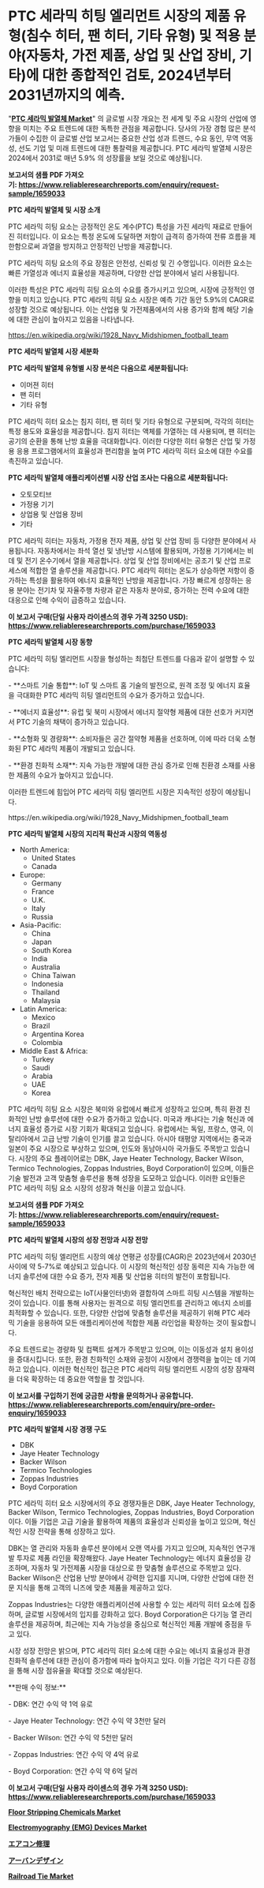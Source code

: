 <p><h1>PTC 세라믹 히팅 엘리먼트 시장의 제품 유형(침수 히터, 팬 히터, 기타 유형) 및 적용 분야(자동차, 가전 제품, 상업 및 산업 장비, 기타)에 대한 종합적인 검토, 2024년부터 2031년까지의 예측.</h1></p><p>"<strong><a href="https://www.reliableresearchreports.com/ptc-ceramic-heating-elements-market-r1659033">PTC 세라믹 발열체 Market</a></strong>" 의 글로벌 시장 개요는 전 세계 및 주요 시장의 산업에 영향을 미치는 주요 트렌드에 대한 독특한 관점을 제공합니다. 당사의 가장 경험 많은 분석가들이 수집한 이 글로벌 산업 보고서는 중요한 산업 성과 트렌드, 수요 동인, 무역 역동성, 선도 기업 및 미래 트렌드에 대한 통찰력을 제공합니다. PTC 세라믹 발열체 시장은 2024에서 2031로 매년 5.9% 의 성장률을 보일 것으로 예상됩니다.</p>
<p><strong>보고서의 샘플 PDF 가져오기:&nbsp;<a href="https://www.reliableresearchreports.com/enquiry/request-sample/1659033">https://www.reliableresearchreports.com/enquiry/request-sample/1659033</a></strong></p>
<p><strong>PTC 세라믹 발열체 및 시장 소개</strong></p>
<p><p>PTC 세라믹 히팅 요소는 긍정적인 온도 계수(PTC) 특성을 가진 세라믹 재료로 만들어진 히터입니다. 이 요소는 특정 온도에 도달하면 저항이 급격히 증가하여 전류 흐름을 제한함으로써 과열을 방지하고 안정적인 난방을 제공합니다. </p><p>PTC 세라믹 히팅 요소의 주요 장점은 안전성, 신뢰성 및 긴 수명입니다. 이러한 요소는 빠른 가열성과 에너지 효율성을 제공하며, 다양한 산업 분야에서 널리 사용됩니다. </p><p>이러한 특성은 PTC 세라믹 히팅 요소의 수요를 증가시키고 있으며, 시장에 긍정적인 영향을 미치고 있습니다. PTC 세라믹 히팅 요소 시장은 예측 기간 동안 5.9%의 CAGR로 성장할 것으로 예상됩니다. 이는 산업용 및 가전제품에서의 사용 증가와 함께 해당 기술에 대한 관심이 높아지고 있음을 나타냅니다.</p></p>
<p><a href="https://en.wikipedia.org/wiki/1928_Navy_Midshipmen_football_team">https://en.wikipedia.org/wiki/1928_Navy_Midshipmen_football_team</a></p>
<p><strong>PTC 세라믹 발열체 시장 세분화</strong></p>
<p><strong>PTC 세라믹 발열체 유형별 시장 분석은 다음으로 세분화됩니다:</strong></p>
<p><ul><li>이머젼 히터</li><li>팬 히터</li><li>기타 유형</li></ul></p>
<p><p>PTC 세라믹 히터 요소는 침지 히터, 팬 히터 및 기타 유형으로 구분되며, 각각의 히터는 특정 용도와 효율성을 제공합니다. 침지 히터는 액체를 가열하는 데 사용되며, 팬 히터는 공기의 순환을 통해 난방 효율을 극대화합니다. 이러한 다양한 히터 유형은 산업 및 가정용 응용 프로그램에서의 효율성과 편리함을 높여 PTC 세라믹 히터 요소에 대한 수요를 촉진하고 있습니다.</p></p>
<p><strong>PTC 세라믹 발열체 애플리케이션별 시장 산업 조사는 다음으로 세분화됩니다:</strong></p>
<p><ul><li>오토모티브</li><li>가정용 기기</li><li>상업용 및 산업용 장비</li><li>기타</li></ul></p>
<p><p>PTC 세라믹 히터는 자동차, 가정용 전자 제품, 상업 및 산업 장비 등 다양한 분야에서 사용됩니다. 자동차에서는 좌석 열선 및 냉난방 시스템에 활용되며, 가정용 기기에서는 비데 및 전기 온수기에서 열을 제공합니다. 상업 및 산업 장비에서는 공조기 및 산업 프로세스에 적합한 열 솔루션을 제공합니다. PTC 세라믹 히터는 온도가 상승하면 저항이 증가하는 특성을 활용하여 에너지 효율적인 난방을 제공합니다. 가장 빠르게 성장하는 응용 분야는 전기차 및 자율주행 차량과 같은 자동차 분야로, 증가하는 전력 수요에 대한 대응으로 인해 수익이 급증하고 있습니다.</p></p>
<p><strong>이 보고서 구매(단일 사용자 라이센스의 경우 가격 3250 USD): <a href="https://www.reliableresearchreports.com/purchase/1659033">https://www.reliableresearchreports.com/purchase/1659033</a></strong></p>
<p><strong>PTC 세라믹 발열체 시장 동향</strong></p>
<p><p>PTC 세라믹 히팅 엘리먼트 시장을 형성하는 최첨단 트렌드를 다음과 같이 설명할 수 있습니다:</p><p>- **스마트 기술 통합**: IoT 및 스마트 홈 기술의 발전으로, 원격 조정 및 에너지 효율을 극대화한 PTC 세라믹 히팅 엘리먼트의 수요가 증가하고 있습니다.</p><p>- **에너지 효율성**: 유럽 및 북미 시장에서 에너지 절약형 제품에 대한 선호가 커지면서 PTC 기술의 채택이 증가하고 있습니다.</p><p>- **소형화 및 경량화**: 소비자들은 공간 절약형 제품을 선호하며, 이에 따라 더욱 소형화된 PTC 세라믹 제품이 개발되고 있습니다.</p><p>- **환경 친화적 소재**: 지속 가능한 개발에 대한 관심 증가로 인해 친환경 소재를 사용한 제품의 수요가 높아지고 있습니다.</p><p>이러한 트렌드에 힘입어 PTC 세라믹 히팅 엘리먼트 시장은 지속적인 성장이 예상됩니다.</p></p>
<p>https://en.wikipedia.org/wiki/1928_Navy_Midshipmen_football_team</p>
<p><strong>PTC 세라믹 발열체 시장의 지리적 확산과 시장의 역동성</strong></p>
<p><ul>
    <li>
        North America:
        <ul>
            <li>United States</li>
            <li>Canada</li>
        </ul>
    </li>
    <li>
        Europe:
        <ul>
            <li>Germany</li>
            <li>France</li>
            <li>U.K.</li>
            <li>Italy</li>
            <li>Russia</li>
        </ul>
    </li>
    <li>
        Asia-Pacific:
        <ul>
            <li>China</li>
            <li>Japan</li>
            <li>South Korea</li>
            <li>India</li>
            <li>Australia</li>
            <li>China Taiwan</li>
            <li>Indonesia</li>
            <li>Thailand</li>
            <li>Malaysia</li>
        </ul>
    </li>
    <li>
        Latin America:
        <ul>
            <li>Mexico</li>
            <li>Brazil</li>
            <li>Argentina Korea</li>
            <li>Colombia</li>
        </ul>
    </li>
    <li>
        Middle East & Africa:
        <ul>
            <li>Turkey</li>
            <li>Saudi</li>
            <li>Arabia</li>
            <li>UAE</li>
            <li>Korea</li>
        </ul>
    </li>
    </ul></p>
<p><p>PTC 세라믹 히팅 요소 시장은 북미와 유럽에서 빠르게 성장하고 있으며, 특히 환경 친화적인 난방 솔루션에 대한 수요가 증가하고 있습니다. 미국과 캐나다는 기술 혁신과 에너지 효율성 증가로 시장 기회가 확대되고 있습니다. 유럽에서는 독일, 프랑스, 영국, 이탈리아에서 고급 난방 기술이 인기를 끌고 있습니다. 아시아 태평양 지역에서는 중국과 일본이 주요 시장으로 부상하고 있으며, 인도와 동남아시아 국가들도 주목받고 있습니다. 시장의 주요 플레이어로는 DBK, Jaye Heater Technology, Backer Wilson, Termico Technologies, Zoppas Industries, Boyd Corporation이 있으며, 이들은 기술 발전과 고객 맞춤형 솔루션을 통해 성장을 도모하고 있습니다. 이러한 요인들은 PTC 세라믹 히팅 요소 시장의 성장과 혁신을 이끌고 있습니다.</p></p>
<p><strong>보고서의 샘플 PDF 가져오기:&nbsp;<a href="https://www.reliableresearchreports.com/enquiry/request-sample/1659033">https://www.reliableresearchreports.com/enquiry/request-sample/1659033</a></strong></p>
<p><strong>PTC 세라믹 발열체 시장의 성장 전망과 시장 전망</strong></p>
<p><p>PTC 세라믹 히팅 엘리먼트 시장의 예상 연평균 성장률(CAGR)은 2023년에서 2030년 사이에 약 5-7%로 예상되고 있습니다. 이 시장의 혁신적인 성장 동력은 지속 가능한 에너지 솔루션에 대한 수요 증가, 전자 제품 및 산업용 히터의 발전이 포함됩니다.</p><p>혁신적인 배치 전략으로는 IoT(사물인터넷)와 결합하여 스마트 히팅 시스템을 개발하는 것이 있습니다. 이를 통해 사용자는 원격으로 히팅 엘리먼트를 관리하고 에너지 소비를 최적화할 수 있습니다. 또한, 다양한 산업에 맞춤형 솔루션을 제공하기 위해 PTC 세라믹 기술을 응용하여 모든 애플리케이션에 적합한 제품 라인업을 확장하는 것이 필요합니다.</p><p>주요 트렌드로는 경량화 및 컴팩트 설계가 주목받고 있으며, 이는 이동성과 설치 용이성을 증대시킵니다. 또한, 환경 친화적인 소재와 공정이 시장에서 경쟁력을 높이는 데 기여하고 있습니다. 이러한 혁신적인 접근은 PTC 세라믹 히팅 엘리먼트 시장의 성장 잠재력을 더욱 확장하는 데 중요한 역할을 할 것입니다.</p></p>
<p><strong>이 보고서를 구입하기 전에 궁금한 사항을 문의하거나 공유합니다. <a href="https://www.reliableresearchreports.com/enquiry/pre-order-enquiry/1659033">https://www.reliableresearchreports.com/enquiry/pre-order-enquiry/1659033</a></strong></p>
<p><strong>PTC 세라믹 발열체 시장 경쟁 구도</strong></p>
<p><ul><li>DBK</li><li>Jaye Heater Technology</li><li>Backer Wilson</li><li>Termico Technologies</li><li>Zoppas Industries</li><li>Boyd Corporation</li></ul></p>
<p><p>PTC 세라믹 히터 요소 시장에서의 주요 경쟁자들은 DBK, Jaye Heater Technology, Backer Wilson, Termico Technologies, Zoppas Industries, Boyd Corporation이다. 이들 기업은 고급 기술을 활용하여 제품의 효율성과 신뢰성을 높이고 있으며, 혁신적인 시장 전략을 통해 성장하고 있다.</p><p>DBK는 열 관리와 자동화 솔루션 분야에서 오랜 역사를 가지고 있으며, 지속적인 연구개발 투자로 제품 라인을 확장해왔다. Jaye Heater Technology는 에너지 효율성을 강조하며, 자동차 및 가전제품 시장을 대상으로 한 맞춤형 솔루션으로 주목받고 있다. Backer Wilson은 산업용 난방 분야에서 강력한 입지를 지니며, 다양한 산업에 대한 전문 지식을 통해 고객의 니즈에 맞춘 제품을 제공하고 있다.</p><p>Zoppas Industries는 다양한 애플리케이션에 사용할 수 있는 세라믹 히터 요소에 집중하며, 글로벌 시장에서의 입지를 강화하고 있다. Boyd Corporation은 다기능 열 관리 솔루션을 제공하며, 최근에는 지속 가능성을 중심으로 혁신적인 제품 개발에 중점을 두고 있다.</p><p>시장 성장 전망은 밝으며, PTC 세라믹 히터 요소에 대한 수요는 에너지 효율성과 환경 친화적 솔루션에 대한 관심이 증가함에 따라 높아지고 있다. 이들 기업은 각기 다른 강점을 통해 시장 점유율을 확대할 것으로 예상된다.</p><p>**판매 수익 정보:**</p><p>- DBK: 연간 수익 약 1억 유로</p><p>- Jaye Heater Technology: 연간 수익 약 3천만 달러</p><p>- Backer Wilson: 연간 수익 약 5천만 달러</p><p>- Zoppas Industries: 연간 수익 약 4억 유로</p><p>- Boyd Corporation: 연간 수익 약 6억 달러</p></p>
<p><strong>이 보고서 구매(단일 사용자 라이센스의 경우 가격 3250 USD): <a href="https://www.reliableresearchreports.com/purchase/1659033">https://www.reliableresearchreports.com/purchase/1659033</a></strong></p>
<p><strong><p><a href="https://issuu.com/reportprime-2/docs/floor-stripping-chemicals-market-si_e96dabcf648456">Floor Stripping Chemicals Market</a></p><p><a href="https://github.com/abbislposival/Market-Research-Report-List-1/blob/main/electromyography-emg-devices-market.md">Electromyography (EMG) Devices Market</a></p><p><a href="https://medium.com/@petetsar875/air-conditioning-repair-market-%E3%81%AF-%E3%82%B3%E3%82%B9%E3%83%88%E7%AE%A1%E7%90%86%E3%81%A8%E5%8A%B9%E7%8E%87%E5%90%91%E4%B8%8A%E3%82%92%E5%84%AA%E5%85%88%E3%81%97%E3%81%BE%E3%81%99-%E3%81%95%E3%82%89%E3%81%AB-%E5%A0%B1%E5%91%8A%E6%9B%B8%E3%81%AF%E5%B8%82%E5%A0%B4%E3%81%AE%E9%9C%80%E8%A6%81%E9%9D%A2%E3%81%A8%E4%BE%9B%E7%B5%A6%E9%9D%A2%E3%81%AE%E4%B8%A1%E6%96%B9%E3%82%92%E3%82%AB%E3%83%90%E3%83%BC%E3%81%97%E3%81%A6%E3%81%84%E3%81%BE%E3%81%99-air-3e090261a242">エアコン修理</a></p><p><a href="https://medium.com/@rhetthirte2023/urban-design-market-%E3%81%AE%E3%82%B0%E3%83%AD%E3%83%BC%E3%83%90%E3%83%AB%E5%B8%82%E5%A0%B4%E6%A6%82%E8%A6%81%E3%81%AF-%E4%B8%96%E7%95%8C%E3%81%8A%E3%82%88%E3%81%B3%E4%B8%BB%E8%A6%81%E5%B8%82%E5%A0%B4%E3%81%AB%E3%81%8A%E3%81%91%E3%82%8B%E6%A5%AD%E7%95%8C%E3%81%AB%E5%BD%B1%E9%9F%BF%E3%82%92%E4%B8%8E%E3%81%88%E3%82%8B%E4%B8%BB%E8%A6%81%E3%81%AA%E3%83%88%E3%83%AC%E3%83%B3%E3%83%89%E3%81%AB%E3%81%A4%E3%81%84%E3%81%A6-%E7%8B%AC%E8%87%AA%E3%81%AE%E8%A6%96%E7%82%B9%E3%82%92%E6%8F%90%E4%BE%9B%E3%81%97%E3%81%BE%E3%81%99-48c19e7a576d">アーバンデザイン</a></p><p><a href="https://www.linkedin.com/pulse/railroad-tie-market-size-share-analysis-growth-trends-qxcbe?trackingId=q%2FolXLOhQPuJaw77R1KJPg%3D%3D">Railroad Tie Market</a></p></strong></p>
<p></p>